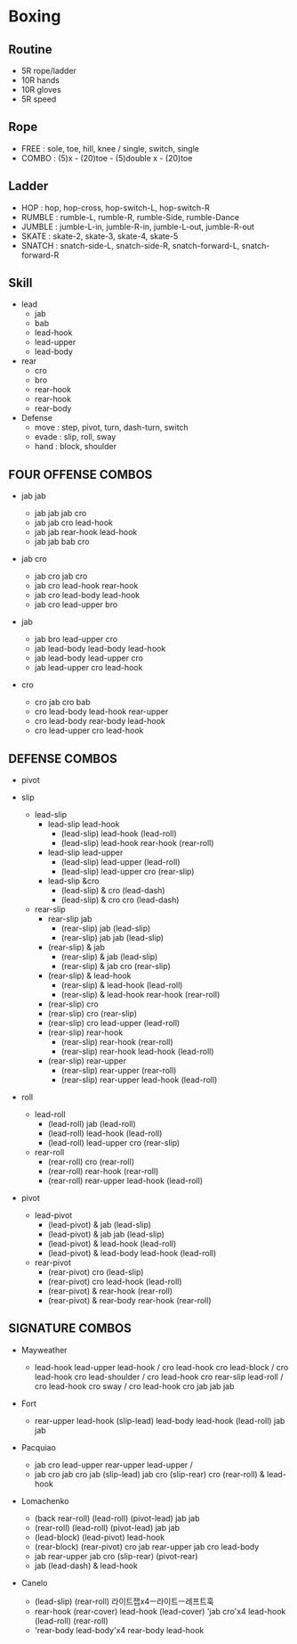 # Boxing

## Routine
* 5R rope/ladder
* 10R hands
* 10R gloves
* 5R speed

## Rope
* FREE    : sole, toe, hill, knee / single, switch, single
* COMBO   : (5)x - (20)toe  - (5)double x - (20)toe

## Ladder
* HOP     : hop, hop-cross, hop-switch-L, hop-switch-R
* RUMBLE  : rumble-L, rumble-R, rumble-Side, rumble-Dance
* JUMBLE  : jumble-L-in, jumble-R-in, jumble-L-out, jumble-R-out
* SKATE   : skate-2, skate-3, skate-4, skate-5
* SNATCH  : snatch-side-L, snatch-side-R, snatch-forward-L, snatch-forward-R

## Skill
* lead
  * jab
  * bab
  * lead-hook
  * lead-upper
  * lead-body
* rear
  * cro
  * bro
  * rear-hook
  * rear-hook
  * rear-body
* Defense
  * move  : step, pivot,	turn, dash-turn, switch
  * evade : slip, roll, sway
  * hand  : block, shoulder

## FOUR OFFENSE COMBOS
* jab jab
  *	jab jab jab cro
  *	jab jab cro lead-hook
  *	jab jab rear-hook lead-hook
  *	jab jab bab cro

* jab cro
  *	jab cro jab cro
  *	jab cro lead-hook rear-hook
  *	jab cro lead-body lead-hook
  *	jab cro lead-upper bro

* jab
  *	jab bro lead-upper cro
  *	jab lead-body lead-body lead-hook
  *	jab lead-body lead-upper cro
  *	jab lead-upper cro lead-hook

* cro
  * cro jab cro bab
  *	cro lead-body lead-hook rear-upper
  *	cro lead-body rear-body lead-hook
  * cro lead-upper cro lead-hook

## DEFENSE COMBOS
* pivot

* slip
  * lead-slip
    * lead-slip lead-hook
      *	(lead-slip) lead-hook (lead-roll)
      * (lead-slip) lead-hook rear-hook (rear-roll)
    * lead-slip lead-upper
      *	(lead-slip) lead-upper (lead-roll)
      * (lead-slip) lead-upper cro (rear-slip)
    * lead-slip &cro
      *	(lead-slip) & cro (lead-dash)
      *	(lead-slip) & cro cro (lead-dash)
  * rear-slip
    * rear-slip jab
      *	(rear-slip) jab (lead-slip)
      * (rear-slip) jab jab (lead-slip)
    * (rear-slip) & jab
      * (rear-slip) & jab (lead-slip)
      *	(rear-slip) & jab cro (rear-slip)
    * (rear-slip) & lead-hook
      * (rear-slip) & lead-hook (lead-roll)
      * (rear-slip) & lead-hook rear-hook (rear-roll)
    *	(rear-slip) cro
      * (rear-slip) cro (rear-slip)
      * (rear-slip) cro lead-upper (lead-roll)
    * (rear-slip) rear-hook
      * (rear-slip) rear-hook (rear-roll)
      * (rear-slip) rear-hook lead-hook (lead-roll)
    * (rear-slip) rear-upper
      * (rear-slip) rear-upper (rear-roll)
      * (rear-slip) rear-upper lead-hook (lead-roll)

 * roll
   * lead-roll
     * (lead-roll) jab (lead-roll)
     * (lead-roll) lead-hook (lead-roll)
     * (lead-roll) lead-upper cro (rear-slip)
   * rear-roll
     * (rear-roll) cro (rear-roll)
     * (rear-roll) rear-hook (rear-roll)
     * (rear-roll) rear-upper lead-hook (lead-roll)

 * pivot
   * lead-pivot
     * (lead-pivot) & jab (lead-slip)
     * (lead-pivot) & jab jab (lead-slip)
     * (lead-pivot) & lead-hook (lead-roll)
     * (lead-pivot) & lead-body lead-hook (lead-roll)
   * rear-pivot
     * (rear-pivot) cro (lead-slip)
     * (rear-pivot) cro lead-hook (lead-roll)
     * (rear-pivot) & rear-hook (rear-roll)
     * (rear-pivot) & rear-body rear-hook (rear-roll)
   
## SIGNATURE COMBOS
 * Mayweather
   * lead-hook lead-upper lead-hook / cro lead-hook cro lead-block / cro lead-hook cro lead-shoulder / cro lead-hook cro
   rear-slip lead-roll / cro lead-hook cro sway / cro lead-hook cro jab jab jab

 * Fort
   * rear-upper lead-hook (slip-lead) lead-body lead-hook (lead-roll) jab jab

 * Pacquiao
   * jab cro lead-upper rear-upper lead-upper /
   * jab cro jab cro jab (slip-lead) jab cro (slip-rear) cro (rear-roll) & lead-hook

 * Lomachenko
   * (back rear-roll) (lead-roll) (pivot-lead) jab jab
   * (rear-roll) (lead-roll) (pivot-lead) jab jab
   * (lead-block) (lead-pivot) lead-hook
   * (rear-block) (rear-pivot) cro jab rear-upper jab cro lead-body
   * jab rear-upper jab cro (slip-rear) (pivot-rear)
   * jab (lead-dash) & lead-hook
   
 * Canelo
   * (lead-slip) (rear-roll) 라이트잽x4ㅡ라이트ㅡ레프트훅
   * rear-hook (rear-cover) lead-hook (lead-cover) 'jab cro'x4 lead-hook (lead-roll) (rear-roll)
   * 'rear-body lead-body'x4 rear-body lead-hook
